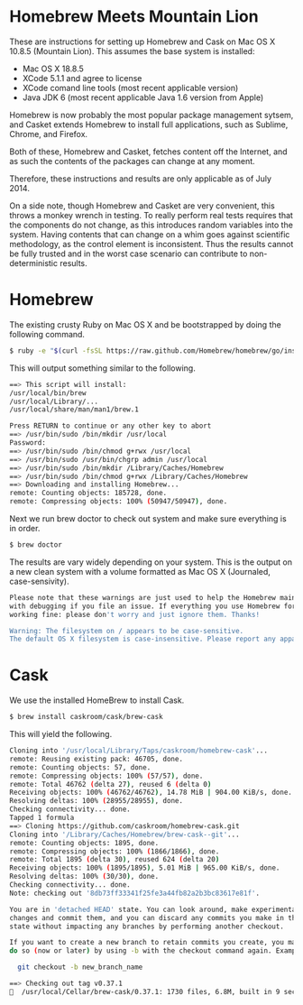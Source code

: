 # Homebrew Meets Mountain Lion

These are instructions for setting up Homebrew and Cask on Mac OS X 10.8.5 (Mountain Lion).  This assumes the base system is installed:

  * Mac OS X 18.8.5
  * XCode 5.1.1 and agree to license
  * XCode comand line tools (most recent applicable version)
  * Java JDK 6 (most recent applicable Java 1.6 version from Apple)

Homebrew is now probably the most popular package management sytsem, and Casket extends Homebrew to install full applications, such as Sublime, Chrome, and Firefox.

Both of these, Homebrew and Casket, fetches content off the Internet, and as such the contents of the packages can change at any moment.  

Therefore, these instructions and results are only applicable as of July 2014.

On a side note, though Homebrew and Casket are very convenient, this throws a monkey wrench in testing.  To really perform real tests requires that the components do not change, as this introduces random variables into the system.  Having contents that can change on a whim goes against scientific methodology, as the control element is inconsistent. Thus the results cannot be fully trusted and in the worst case scenario can contribute to non-deterministic results.

# Homebrew

The existing crusty Ruby on Mac OS X and be bootstrapped by doing the following command.

```bash
$ ruby -e "$(curl -fsSL https://raw.github.com/Homebrew/homebrew/go/install)"
```

This will output something similar to the following.


```bash
==> This script will install:
/usr/local/bin/brew
/usr/local/Library/...
/usr/local/share/man/man1/brew.1

Press RETURN to continue or any other key to abort
==> /usr/bin/sudo /bin/mkdir /usr/local
Password:
==> /usr/bin/sudo /bin/chmod g+rwx /usr/local
==> /usr/bin/sudo /usr/bin/chgrp admin /usr/local
==> /usr/bin/sudo /bin/mkdir /Library/Caches/Homebrew
==> /usr/bin/sudo /bin/chmod g+rwx /Library/Caches/Homebrew
==> Downloading and installing Homebrew...
remote: Counting objects: 185728, done.
remote: Compressing objects: 100% (50947/50947), done.
```

Next we run brew doctor to check out system and make sure everything is in order.

```bash
$ brew doctor
```

The results are vary widely depending on your system. This is the output on a new clean system with a volume formatted as Mac OS X (Journaled, case-sensivity).

```bash
Please note that these warnings are just used to help the Homebrew maintainers
with debugging if you file an issue. If everything you use Homebrew for is
working fine: please don't worry and just ignore them. Thanks!

Warning: The filesystem on / appears to be case-sensitive.
The default OS X filesystem is case-insensitive. Please report any apparent problems.
```

# Cask

We use the installed HomeBrew to install Cask.

```bash
$ brew install caskroom/cask/brew-cask
```

This will yield the following.


```bash
Cloning into '/usr/local/Library/Taps/caskroom/homebrew-cask'...
remote: Reusing existing pack: 46705, done.
remote: Counting objects: 57, done.
remote: Compressing objects: 100% (57/57), done.
remote: Total 46762 (delta 27), reused 6 (delta 0)
Receiving objects: 100% (46762/46762), 14.78 MiB | 904.00 KiB/s, done.
Resolving deltas: 100% (28955/28955), done.
Checking connectivity... done.
Tapped 1 formula
==> Cloning https://github.com/caskroom/homebrew-cask.git
Cloning into '/Library/Caches/Homebrew/brew-cask--git'...
remote: Counting objects: 1895, done.
remote: Compressing objects: 100% (1866/1866), done.
remote: Total 1895 (delta 30), reused 624 (delta 20)
Receiving objects: 100% (1895/1895), 5.01 MiB | 965.00 KiB/s, done.
Resolving deltas: 100% (30/30), done.
Checking connectivity... done.
Note: checking out '8db73ff33341f25fe3a44fb82a2b3bc83617e81f'.

You are in 'detached HEAD' state. You can look around, make experimental
changes and commit them, and you can discard any commits you make in this
state without impacting any branches by performing another checkout.

If you want to create a new branch to retain commits you create, you may
do so (now or later) by using -b with the checkout command again. Example:

  git checkout -b new_branch_name

==> Checking out tag v0.37.1
🍺  /usr/local/Cellar/brew-cask/0.37.1: 1730 files, 6.8M, built in 9 seconds
```
